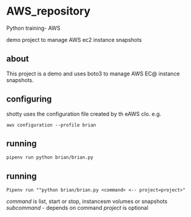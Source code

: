 # AWS_repository
Python training- AWS

demo project to manage AWS ec2 instance snapshots

## about
This project is a demo and uses boto3 to manage AWS EC@ instance snapshots.

## configuring
shotty uses the configuration file created by th eAWS clo. e.g.

`aws configuration --profile brian`

## running
`pipenv run python brian/brian.py`

## running
`Pipenv run ""python brian/brian.py <command>
<-- project=project>"`

*command* is list, start or stop, instancesm volumes or snapshots
*subcommand* - depends on command
*project* is optional
